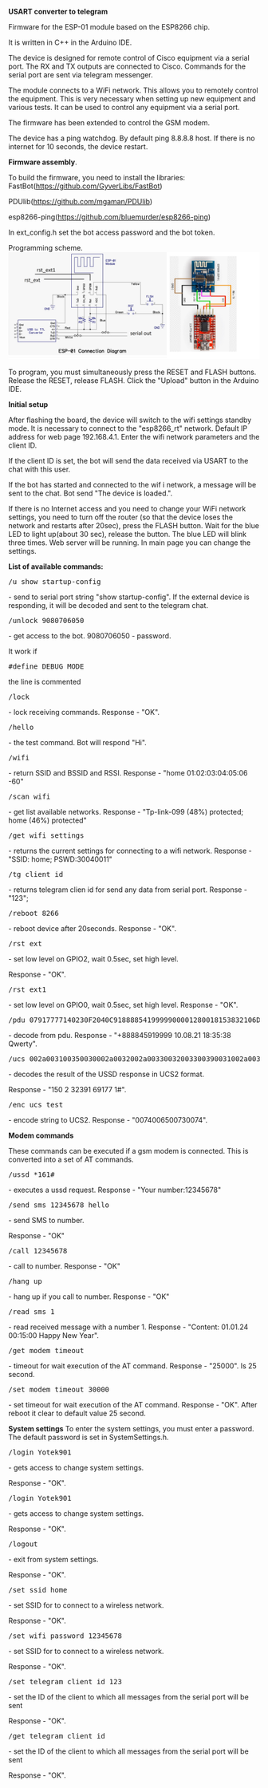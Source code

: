 **USART converter to telegram**

Firmware for the ESP-01 module based on the ESP8266 chip.
 
It is written in C++ in the Arduino IDE.

The device is designed for remote control of Cisco equipment via a serial port.
The RX and TX outputs are connected to Cisco. Commands for the serial port are sent via telegram messenger.

The module connects to a WiFi network.
This allows you to remotely control the equipment.
This is very necessary when setting up new equipment and various tests.
It can be used to control any equipment via a serial port.

The firmware has been extended to control the GSM modem.

The device has a ping watchdog. By default ping 8.8.8.8 host. If there is no internet for 10 seconds, the device restart.

**Firmware assembly**.

To build the firmware, you need to install the libraries:
FastBot(https://github.com/GyverLibs/FastBot)

PDUlib(https://github.com/mgaman/PDUlib)

esp8266-ping(https://github.com/bluemurder/esp8266-ping)

In ext_config.h set the bot access password and the bot token.

Programming scheme.
![programming scheme](./doc/programming_scheme.jpg)

To program, you must simultaneously press the RESET and FLASH buttons.  Release the RESET, release FLASH. Click the "Upload" button in the Arduino IDE.

**Initial setup**

After flashing the board, the device will switch to the wifi settings standby mode.
It is necessary to connect to the "esp8266_rt" network.
Default IP address for web page 192.168.4.1.
Enter the wifi network parameters and the client ID.

If the client ID is set, the bot will send the data received via USART to the chat with this user.


If the bot has started and connected to the wif i network, a message will be sent to the chat. Bot send "The device is loaded.".

If there is no Internet access and you need to change your WiFi network settings, you need to turn off the router (so that the device loses the network and restarts after 20sec), press the FLASH button. Wait for the blue LED to light up(about 30 sec), release the button. The blue LED will blink three times. Web server will be running. In main page you can change the settings.

**List of available commands:**
<pre>/u show startup-config</pre> - send to serial port string "show startup-config". If the external device is responding, it will be decoded and sent to the telegram chat.

<pre>/unlock 9080706050 </pre> - get access to the bot. 9080706050 - password.
It work if <pre>#define DEBUG_MODE</pre> the line is commented

<pre>/lock</pre> - lock receiving commands. Response - "OK".


<pre>/hello </pre> - the test command. Bot will respond "Hi".

<pre>/wifi</pre>  - return SSID and BSSID and RSSI. Response - "home 01:02:03:04:05:06 -60"

<pre>/scan_wifi</pre> - get list available networks. Response - "Tp-link-099  (48%) protected; home (46%) protected"

<pre>/get_wifi_settings</pre> - returns the current settings for connecting to a wifi network. Response - "SSID: home; PSWD:30040011"

<pre>/tg_client_id</pre> - returns telegram clien id for send any data from serial port. Response - "123"; 

<pre>/reboot_8266</pre> - reboot device after 20seconds. Response - "OK".

<pre>/rst_ext</pre> - set low level on GPIO2, wait 0.5sec, set high level.
Response - "OK".

<pre>/rst_ext1</pre> - set low level on GPIO0, wait 0.5sec, set high level. Response - "OK".

<pre>/pdu 07917777140230F2040C9188885419999900001280018153832106D17B594ECF03</pre> - decode from pdu. Response - "+888845919999 10.08.21 18:35:38 Qwerty".

<pre>/ucs 002a003100350030002a0032002a00330032003300390031002a00360039003100370037002a00310023</pre> - decodes the result of the USSD response in UCS2 format.
Response - "150 2 32391 69177 1#".

<pre>/enc_ucs test</pre> - encode string to UCS2. Response - "0074006500730074".


**Modem commands**

These commands can be executed if a gsm modem is connected.  This is converted into a set of AT commands.

<pre>/ussd *161#</pre> - executes a ussd request. Response - "Your number:12345678"

<pre>/send_sms 12345678 hello</pre> - send SMS to number.
 Response - "OK"

<pre>/call 12345678</pre> - call to number. Response - "OK"

<pre>/hang_up</pre> - hang up if you call to number. Response - "OK"

<pre>/read_sms 1</pre> - read received message with a number 1. Response - "Content: 01.01.24 00:15:00 Happy New Year".

<pre>/get_modem_timeout</pre> - timeout for wait execution of the AT command. Response - "25000". Is 25 second.

<pre>/set_modem_timeout 30000</pre> - set timeout for wait execution of the AT command. Response - "OK". After reboot it clear to default value 25 second.


**System settings**
To enter the system settings, you must enter a password. The default password is set in SystemSettings.h.

<pre>/login Yotek901</pre> - gets access to change system settings.
 Response - "OK".

<pre>/login Yotek901</pre> - gets access to change system settings.
 Response - "OK".

<pre>/logout</pre> - exit from system settings.
 Response - "OK".

<pre>/set_ssid home</pre> - set SSID for to connect to a wireless network.
 Response - "OK".

 <pre>/set_wifi_password 12345678</pre> - set SSID for to connect to a wireless network.
 Response - "OK".

 <pre>/set_telegram_client_id 123</pre> - set the ID of the client to which all messages from the serial port will be sent
 Response - "OK".

 <pre>/get_telegram_client_id</pre> - set the ID of the client to which all messages from the serial port will be sent
 Response - "OK".
